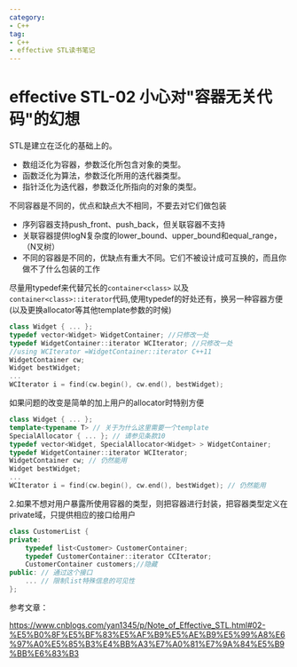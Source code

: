 ```yaml
---
category: 
- C++
tag:
- C++
- effective STL读书笔记
---
```


# effective STL-02 小心对"容器无关代码"的幻想


STL是建立在泛化的基础上的。

- 数组泛化为容器，参数泛化所包含对象的类型。
- 函数泛化为算法，参数泛化所用的迭代器类型。
- 指针泛化为迭代器，参数泛化所指向的对象的类型。

不同容器是不同的，优点和缺点大不相同，不要去对它们做包装

- 序列容器支持push_front、push_back，但关联容器不支持
- 关联容器提供logN复杂度的lower_bound、upper_bound和equal_range，（N叉树）
- 不同的容器是不同的，优缺点有重大不同。它们不被设计成可互换的，而且你做不了什么包装的工作

尽量用typedef来代替冗长的```container<class>``` 以及```container<class>::iterator```代码,使用typedef的好处还有，换另一种容器方便(以及更换allocator等其他template参数的时候)

```cpp
class Widget { ... };
typedef vector<Widget> WidgetContainer; //只修改一处
typedef WidgetContainer::iterator WCIterator; //只修改一处
//using WCIterator =WidgetContainer::iterator C++11
WidgetContainer cw;
Widget bestWidget;
...
WCIterator i = find(cw.begin(), cw.end(), bestWidget);
```

如果问题的改变是简单的加上用户的allocator时特别方便
```cpp
class Widget { ... };
template<typename T> // 关于为什么这里需要一个template
SpecialAllocator { ... }; // 请参见条款10
typedef vector<Widget, SpecialAllocator<Widget> > WidgetContainer;
typedef WidgetContainer::iterator WCIterator;
WidgetContainer cw; // 仍然能用
Widget bestWidget;
...
WCIterator i = find(cw.begin(), cw.end(), bestWidget); // 仍然能用
```

2.如果不想对用户暴露所使用容器的类型，则把容器进行封装，把容器类型定义在private域，只提供相应的接口给用户
```cpp
class CustomerList {
private:
    typedef list<Customer> CustomerContainer;
    typedef CustomerContainer::iterator CCIterator;
    CustomerContainer customers;//隐藏
public: // 通过这个接口
    ... // 限制list特殊信息的可见性
};
```

参考文章：

https://www.cnblogs.com/yan1345/p/Note_of_Effective_STL.html#02-%E5%B0%8F%E5%BF%83%E5%AF%B9%E5%AE%B9%E5%99%A8%E6%97%A0%E5%85%B3%E4%BB%A3%E7%A0%81%E7%9A%84%E5%B9%BB%E6%83%B3